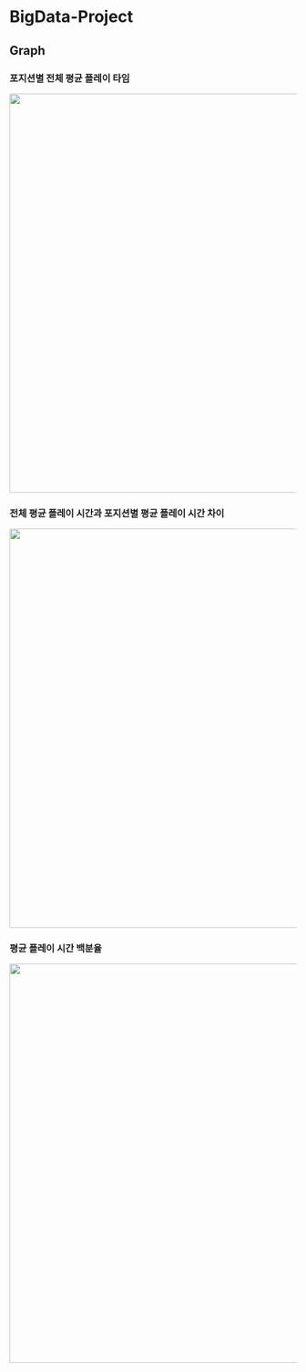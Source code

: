 # BigData-Project

## Graph
### 포지션별 전체 평균 플레이 타임
<img width=700, src="https://github.com/jeongho1209/BigData-Project/assets/101508190/d9f25525-5216-4662-b072-459843c37fda">

### 전체 평균 플레이 시간과 포지션별 평균 플레이 시간 차이
<img width=700, src="https://github.com/jeongho1209/BigData-Project/assets/101508190/386abda3-d4b7-492e-930c-6c18cbc9c13b"> 

### 평균 플레이 시간 백분율
<img width=700., src="https://github.com/jeongho1209/BigData-Project/assets/101508190/8d19bb0d-880f-45a7-8fcc-e9ab5f35ed6f">
